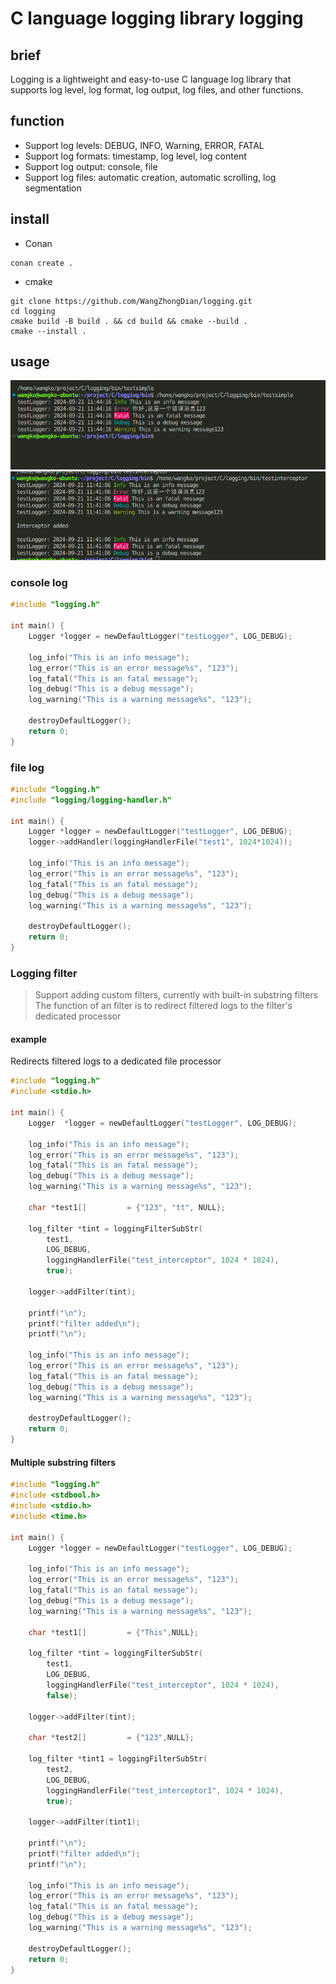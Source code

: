 # C language logging library logging

## brief

Logging is a lightweight and easy-to-use C language log library that supports log level, log format, log output, log files, and other functions.

## function
- Support log levels: DEBUG, INFO, Warning, ERROR, FATAL
- Support log formats: timestamp, log level, log content
- Support log output: console, file
- Support log files: automatic creation, automatic scrolling, log segmentation

## install
- Conan
```shell
conan create .
```
- cmake
```shell
git clone https://github.com/WangZhongDian/logging.git
cd logging
cmake build -B build . && cd build && cmake --build .
cmake --install .
```

## usage
![](docs/img/2024-09-21-11-44-25.png)
![](docs/img/2024-09-21-11-44-06.png)

### console log 
```c
#include "logging.h"

int main() {
    Logger *logger = newDefaultLogger("testLogger", LOG_DEBUG);

    log_info("This is an info message");
    log_error("This is an error message%s", "123");
    log_fatal("This is an fatal message");
    log_debug("This is a debug message");
    log_warning("This is a warning message%s", "123");

    destroyDefaultLogger();
    return 0;
}
```

### file log
```c
#include "logging.h"
#include "logging/logging-handler.h"

int main() {
    Logger *logger = newDefaultLogger("testLogger", LOG_DEBUG);
    logger->addHandler(loggingHandlerFile("test1", 1024*1024));

    log_info("This is an info message");
    log_error("This is an error message%s", "123");
    log_fatal("This is an fatal message");
    log_debug("This is a debug message");
    log_warning("This is a warning message%s", "123");

    destroyDefaultLogger();
    return 0;
}
```

### Logging filter 
> Support adding custom filters, currently with built-in substring filters
> The function of an filter is to redirect filtered logs to the filter's dedicated processor


#### example
Redirects filtered logs to a dedicated file processor
```c
#include "logging.h"
#include <stdio.h>

int main() {
    Logger  *logger = newDefaultLogger("testLogger", LOG_DEBUG);

    log_info("This is an info message");
    log_error("This is an error message%s", "123");
    log_fatal("This is an fatal message");
    log_debug("This is a debug message");
    log_warning("This is a warning message%s", "123");

    char *test1[]         = {"123", "tt", NULL};

    log_filter *tint = loggingFilterSubStr(
        test1,
        LOG_DEBUG,
        loggingHandlerFile("test_interceptor", 1024 * 1024),
        true);

    logger->addFilter(tint);

    printf("\n");
    printf("filter added\n");
    printf("\n");

    log_info("This is an info message");
    log_error("This is an error message%s", "123");
    log_fatal("This is an fatal message");
    log_debug("This is a debug message");
    log_warning("This is a warning message%s", "123");

    destroyDefaultLogger();
    return 0;
}
```

#### Multiple substring filters
```c
#include "logging.h"
#include <stdbool.h>
#include <stdio.h>
#include <time.h>

int main() {
    Logger *logger = newDefaultLogger("testLogger", LOG_DEBUG);

    log_info("This is an info message");
    log_error("This is an error message%s", "123");
    log_fatal("This is an fatal message");
    log_debug("This is a debug message");
    log_warning("This is a warning message%s", "123");

    char *test1[]         = {"This",NULL};

    log_filter *tint = loggingFilterSubStr(
        test1,
        LOG_DEBUG,
        loggingHandlerFile("test_interceptor", 1024 * 1024),
        false);

    logger->addFilter(tint);

    char *test2[]         = {"123",NULL};

    log_filter *tint1 = loggingFilterSubStr(
        test2,
        LOG_DEBUG,
        loggingHandlerFile("test_interceptor1", 1024 * 1024),
        true);

    logger->addFilter(tint1);

    printf("\n");
    printf("filter added\n");
    printf("\n");

    log_info("This is an info message");
    log_error("This is an error message%s", "123");
    log_fatal("This is an fatal message");
    log_debug("This is a debug message");
    log_warning("This is a warning message%s", "123");

    destroyDefaultLogger();
    return 0;
}
```

